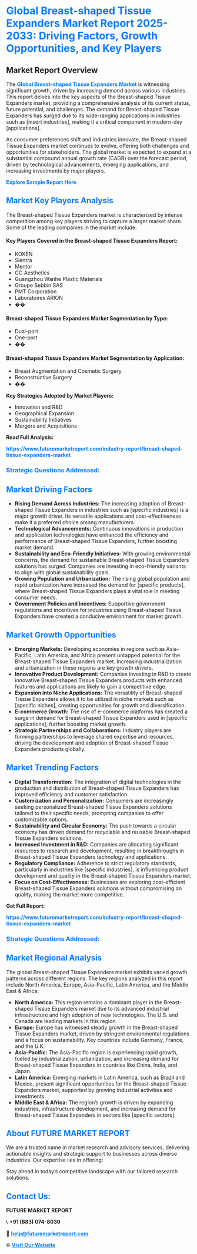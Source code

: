 <h1 style="color: #007BFF;">Global Breast-shaped Tissue Expanders Market Report 2025-2033: Driving Factors, Growth Opportunities, and Key Players</h1>

<section id="overview">
<h2>Market Report Overview</h2>
<p>The <a href="https://www.futuremarketreport.com/industry-report/breast-shaped-tissue-expanders-market" style="color: #007BFF; text-decoration: none;"><strong>Global Breast-shaped Tissue Expanders Market</strong></a> is witnessing significant growth, driven by increasing demand across various industries. This report delves into the key aspects of the Breast-shaped Tissue Expanders market, providing a comprehensive analysis of its current status, future potential, and challenges. The demand for Breast-shaped Tissue Expanders has surged due to its wide-ranging applications in industries such as [insert industries], making it a critical component in modern-day [applications].</p>
<p>As consumer preferences shift and industries innovate, the Breast-shaped Tissue Expanders market continues to evolve, offering both challenges and opportunities for stakeholders. The global market is expected to expand at a substantial compound annual growth rate (CAGR) over the forecast period, driven by technological advancements, emerging applications, and increasing investments by major players.</p>
</section>

<section id="overview">
<p><a href="https://www.futuremarketreport.com/request-sample/reportId=113531" style="color: #007BFF; text-decoration: none;"><strong>Explore Sample Report Here</strong></a></p>
</section>

<section id="key-players">
<h2 style="color: #007BFF;">Market Key Players Analysis</h2>
<p>The Breast-shaped Tissue Expanders market is characterized by intense competition among key players striving to capture a larger market share. Some of the leading companies in the market include:</p>
<h4>Key Players Covered in the Breast-shaped Tissue Expanders Report:</h4>
<ul><li>KOKEN</li><li>Sientra</li><li>Mentor</li><li>GC Aesthetics</li><li>Guangzhou Wanhe Plastic Materials</li><li>Groupe Sebbin SAS</li><li>PMT Corporation</li><li>Laboratoires ARION</li><li>��</li></ul>
<h4>Breast-shaped Tissue Expanders Market Segmentation by Type:</h4>
<ul><li>Dual-port</li><li>One-port</li><li>��</li></ul>

<h4>Breast-shaped Tissue Expanders Market Segmentation by Application:</h4>
<ul><li>Breast Augmentation and Cosmetic Surgery</li><li>Reconstructive Surgery</li><li>��</li></ul>
<p><strong>Key Strategies Adopted by Market Players:</strong></p>
<ul>
<li>Innovation and R&D</li>
<li>Geographical Expansion</li>
<li>Sustainability Initiatives</li>
<li>Mergers and Acquisitions</li>
</ul>
</section>

<section>
<p><strong>Read Full Analysis: </strong></p><a href="https://www.futuremarketreport.com/industry-report/breast-shaped-tissue-expanders-market" style="color: #007BFF; text-decoration: none;"><strong>https://www.futuremarketreport.com/industry-report/breast-shaped-tissue-expanders-market</strong></a>
<h3 style="color: #007BFF;">Strategic Questions Addressed:</h3>
</section>

<section id="driving-factors">
<h2 style="color: #007BFF;">Market Driving Factors</h2>
<ul>
<li><strong>Rising Demand Across Industries:</strong> The increasing adoption of Breast-shaped Tissue Expanders in industries such as [specific industries] is a major growth driver. Its versatile applications and cost-effectiveness make it a preferred choice among manufacturers.</li>
<li><strong>Technological Advancements:</strong> Continuous innovations in production and application technologies have enhanced the efficiency and performance of Breast-shaped Tissue Expanders, further boosting market demand.</li>
<li><strong>Sustainability and Eco-Friendly Initiatives:</strong> With growing environmental concerns, the demand for sustainable Breast-shaped Tissue Expanders solutions has surged. Companies are investing in eco-friendly variants to align with global sustainability goals.</li>
<li><strong>Growing Population and Urbanization:</strong> The rising global population and rapid urbanization have increased the demand for [specific products], where Breast-shaped Tissue Expanders plays a vital role in meeting consumer needs.</li>
<li><strong>Government Policies and Incentives:</strong> Supportive government regulations and incentives for industries using Breast-shaped Tissue Expanders have created a conducive environment for market growth.</li>
</ul>
</section>

<section id="growth-opportunities">
<h2 style="color: #007BFF;">Market Growth Opportunities</h2>
<ul>
<li><strong>Emerging Markets:</strong> Developing economies in regions such as Asia-Pacific, Latin America, and Africa present untapped potential for the Breast-shaped Tissue Expanders market. Increasing industrialization and urbanization in these regions are key growth drivers.</li>
<li><strong>Innovative Product Development:</strong> Companies investing in R&D to create innovative Breast-shaped Tissue Expanders products with enhanced features and applications are likely to gain a competitive edge.</li>
<li><strong>Expansion into Niche Applications:</strong> The versatility of Breast-shaped Tissue Expanders allows it to be utilized in niche markets such as [specific niches], creating opportunities for growth and diversification.</li>
<li><strong>E-commerce Growth:</strong> The rise of e-commerce platforms has created a surge in demand for Breast-shaped Tissue Expanders used in [specific applications], further boosting market growth.</li>
<li><strong>Strategic Partnerships and Collaborations:</strong> Industry players are forming partnerships to leverage shared expertise and resources, driving the development and adoption of Breast-shaped Tissue Expanders products globally.</li>
</ul>
</section>

<section id="trending-factors">
<h2 style="color: #007BFF;">Market Trending Factors</h2>
<ul>
<li><strong>Digital Transformation:</strong> The integration of digital technologies in the production and distribution of Breast-shaped Tissue Expanders has improved efficiency and customer satisfaction.</li>
<li><strong>Customization and Personalization:</strong> Consumers are increasingly seeking personalized Breast-shaped Tissue Expanders solutions tailored to their specific needs, prompting companies to offer customizable options.</li>
<li><strong>Sustainability and Circular Economy:</strong> The push towards a circular economy has driven demand for recyclable and reusable Breast-shaped Tissue Expanders solutions.</li>
<li><strong>Increased Investment in R&D:</strong> Companies are allocating significant resources to research and development, resulting in breakthroughs in Breast-shaped Tissue Expanders technology and applications.</li>
<li><strong>Regulatory Compliance:</strong> Adherence to strict regulatory standards, particularly in industries like [specific industries], is influencing product development and quality in the Breast-shaped Tissue Expanders market.</li>
<li><strong>Focus on Cost-Effectiveness:</strong> Businesses are exploring cost-efficient Breast-shaped Tissue Expanders solutions without compromising on quality, making the market more competitive.</li>
</ul>
</section>

<section>
<p><strong>Get Full Report: </strong></p><a href="https://www.futuremarketreport.com/industry-report/breast-shaped-tissue-expanders-market" style="color: #007BFF; text-decoration: none;"><strong>https://www.futuremarketreport.com/industry-report/breast-shaped-tissue-expanders-market</strong></a>
<h3 style="color: #007BFF;">Strategic Questions Addressed:</h3>
</section>


<section id="regional-analysis">
<h2 style="color: #007BFF;">Market Regional Analysis</h2>
<p>The global Breast-shaped Tissue Expanders market exhibits varied growth patterns across different regions. The key regions analyzed in this report include North America, Europe, Asia-Pacific, Latin America, and the Middle East & Africa:</p>
<ul>
<li><strong>North America:</strong> This region remains a dominant player in the Breast-shaped Tissue Expanders market due to its advanced industrial infrastructure and high adoption of new technologies. The U.S. and Canada are leading markets in this region.</li>
<li><strong>Europe:</strong> Europe has witnessed steady growth in the Breast-shaped Tissue Expanders market, driven by stringent environmental regulations and a focus on sustainability. Key countries include Germany, France, and the U.K.</li>
<li><strong>Asia-Pacific:</strong> The Asia-Pacific region is experiencing rapid growth, fueled by industrialization, urbanization, and increasing demand for Breast-shaped Tissue Expanders in countries like China, India, and Japan.</li>
<li><strong>Latin America:</strong> Emerging markets in Latin America, such as Brazil and Mexico, present significant opportunities for the Breast-shaped Tissue Expanders market, supported by growing industrial activities and investments.</li>
<li><strong>Middle East & Africa:</strong> The region’s growth is driven by expanding industries, infrastructure development, and increasing demand for Breast-shaped Tissue Expanders in sectors like [specific sectors].</li>
</ul>
</section>

<footer>
<h2 style="color: #007BFF;">About FUTURE MARKET REPORT</h2>
<p>We are a trusted name in market research and advisory services, delivering actionable insights and strategic support to businesses across diverse industries. Our expertise lies in offering:</p>

<p>Stay ahead in today’s competitive landscape with our tailored research solutions.</p>

<h2 style="color: #007BFF;">Contact Us:</h2>
<p><strong>FUTURE MARKET REPORT</strong></p>
<p>📞 <strong>+91 (883) 074-8030</strong></p>
<p>📧 <strong><a href="mailto:help@futuremarketreport.com" style="color: #007BFF;">help@futuremarketreport.com</a></strong></p>
<p>🌐 <strong><a href="https://www.futuremarketreport.com/" style="color: #007BFF;">Visit Our Website</a></strong></p>
</footer>